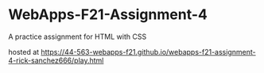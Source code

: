 # WebApps-F21-Assignment-4
A practice assignment for HTML with CSS

hosted at https://44-563-webapps-f21.github.io/webapps-f21-assignment-4-rick-sanchez666/play.html